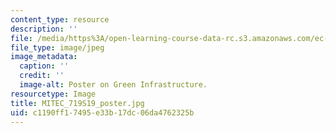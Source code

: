 ```yaml
---
content_type: resource
description: ''
file: /media/https%3A/open-learning-course-data-rc.s3.amazonaws.com/ec-719-d-lab-water-climate-change-and-health-spring-2019/c1190ff17495e33b17dc06da4762325b_MITEC_719S19_poster.jpg
file_type: image/jpeg
image_metadata:
  caption: ''
  credit: ''
  image-alt: Poster on Green Infrastructure.
resourcetype: Image
title: MITEC_719S19_poster.jpg
uid: c1190ff1-7495-e33b-17dc-06da4762325b
---
```

